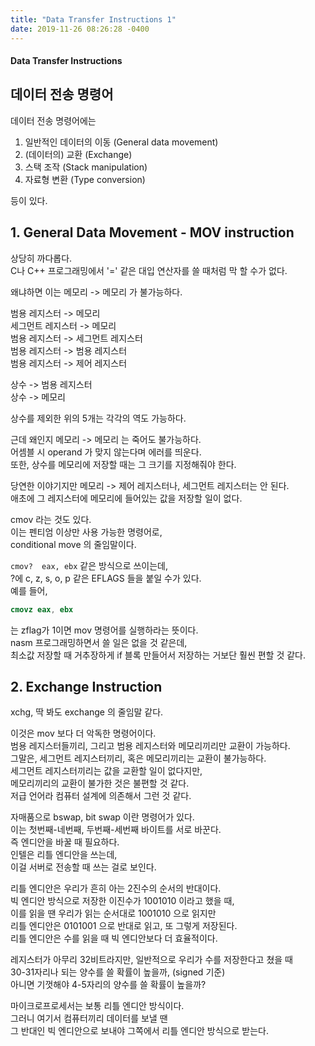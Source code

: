 ```yaml
---
title: "Data Transfer Instructions 1"
date: 2019-11-26 08:26:28 -0400
---
```


#### Data Transfer Instructions  
## 데이터 전송 명령어  
  
데이터 전송 명령어에는  
1. 일반적인 데이터의 이동 (General data movement)  
2. (데이터의) 교환 (Exchange)  
3. 스택 조작 (Stack manipulation)  
4. 자료형 변환 (Type conversion)  

등이 있다.  
## 1. General Data Movement - MOV instruction

상당히 까다롭다.  
C나 C++ 프로그래밍에서 '=' 같은 대입 연산자를 쓸 때처럼 막 할 수가 없다.  

왜냐하면 이는 메모리 -> 메모리 가 불가능하다.  

범용 레지스터 -> 메모리  
세그먼트 레지스터 -> 메모리  
범용 레지스터 -> 세그먼트 레지스터  
범용 레지스터 -> 범용 레지스터  
범용 레지스터 -> 제어 레지스터  

상수 -> 범용 레지스터  
상수 -> 메모리  

상수를 제외한 위의 5개는 각각의 역도 가능하다.  

근데 왜인지 메모리 -> 메모리 는 죽어도 불가능하다.  
어셈블 시 operand 가 맞지 않는다며 에러를 띄운다.  
또한, 상수를 메모리에 저장할 때는 그 크기를 지정해줘야 한다.  

당연한 이야기지만 메모리 -> 제어 레지스터나, 세그먼트 레지스터는 안 된다.  
애초에 그 레지스터에 메모리에 들어있는 값을 저장할 일이 없다.  


cmov 라는 것도 있다.  
이는 펜티엄 이상만 사용 가능한 명령어로,  
conditional move 의 줄임말이다.  

`cmov?  eax, ebx` 같은 방식으로 쓰이는데,  
?에 c, z, s, o, p 같은 EFLAGS 들을 붙일 수가 있다.  
예를 들어,  
```nasm
cmovz eax, ebx
```
는 zflag가 1이면 mov 명령어를 실행하라는 뜻이다.  
nasm 프로그래밍하면서 쓸 일은 없을 것 같은데,  
최소값 저장할 때 거추장하게 if 블록 만들어서 저장하는 거보단 훨씬 편할 것 같다.  


## 2. Exchange Instruction

xchg, 딱 봐도 exchange 의 줄임말 같다.  

이것은 mov 보다 더 악독한 명령어이다.  
범용 레지스터들끼리, 그리고 범용 레지스터와 메모리끼리만 교환이 가능하다.  
그말은, 세그먼트 레지스터끼리, 혹은 메모리끼리는 교환이 불가능하다.  
세그먼트 레지스터끼리는 값을 교환할 일이 없다지만,  
메모리끼리의 교환이 불가한 것은 불편할 것 같다.  
저급 언어라 컴퓨터 설계에 의존해서 그런 것 같다.  

자매품으로 bswap, bit swap 이란 명령어가 있다.  
이는 첫번째-네번째, 두번째-세번째 바이트를 서로 바꾼다.  
즉 엔디안을 바꿀 때 필요하다.  
인텔은 리틀 엔디안을 쓰는데,  
이걸 서버로 전송할 때 쓰는 걸로 보인다.  

리틀 엔디안은 우리가 흔히 아는 2진수의 순서의 반대이다.  
빅 엔디안 방식으로 저장한 이진수가 1001010 이라고 했을 때,  
이를 읽을 땐 우리가 읽는 순서대로 1001010 으로 읽지만  
리틀 엔디안은 0101001 으로 반대로 읽고, 또 그렇게 저장된다.  
리틀 엔디안은 수를 읽을 때 빅 엔디안보다 더 효율적이다.  

레지스터가 아무리 32비트라지만, 일반적으로 우리가 수를 저장한다고 쳤을 때  
30-31자리나 되는 양수를 쓸 확률이 높을까, (signed 기준)  
아니면 기껏해야 4-5자리의 양수를 쓸 확률이 높을까?  

마이크로프로세서는 보통 리틀 엔디안 방식이다.  
그러니 여기서 컴퓨터끼리 데이터를 보낼 땐  
그 반대인 빅 엔디안으로 보내야 그쪽에서 리틀 엔디안 방식으로 받는다.  
  

